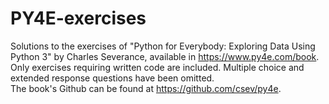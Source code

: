 # PY4E-exercises

Solutions to the exercises of "Python for Everybody: Exploring Data Using Python 3" by Charles Severance, available in https://www.py4e.com/book. <br>
Only exercises requiring written code are included. Multiple choice and extended response questions have been omitted. <br> 
The book's Github can be found at https://github.com/csev/py4e. 
